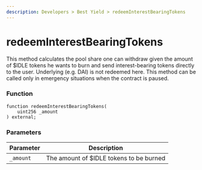 ```yaml
---
description: Developers > Best Yield > redeemInterestBearingTokens
---
```


# redeemInterestBearingTokens

This method calculates the pool share one can withdraw given the amount of $IDLE tokens he wants to burn and send interest-bearing tokens directly to the user. Underlying (e.g. DAI) is not redeemed here. This method can be called only in emergency situations when the contract is paused.

### Function

```solidity
function redeemInterestBearingTokens(
    uint256 _amount
) external;
```

### **Parameters**

| Parameter | Description                             |
| --------- | --------------------------------------- |
| `_amount` | The amount of $IDLE tokens to be burned |
